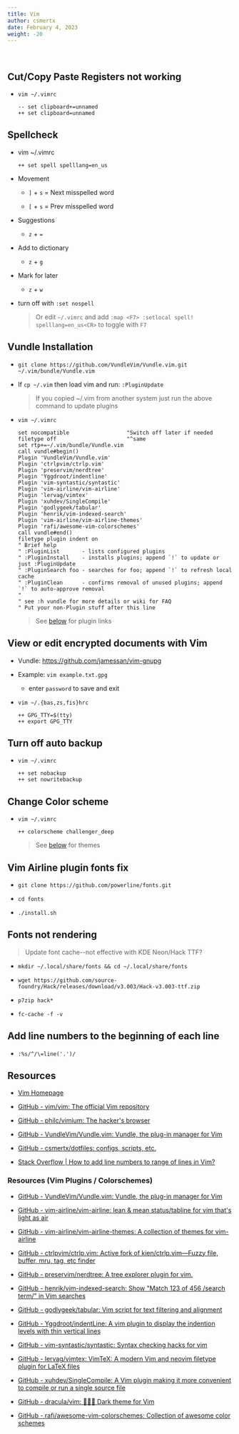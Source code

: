 ```yaml
---
title: Vim
author: csmertx
date: February 4, 2023
weight: -20
---
```


<br />

## Cut/Copy Paste Registers not working

- ```vim ~/.vimrc```

    ```
    -- set clipboard+=unnamed
    ++ set clipboard=unnamed
    ```

## Spellcheck

- vim ~/.vimrc

    ```
    ++ set spell spelllang=en_us
    ```

- Movement

    - ```]``` + ```s``` = Next misspelled word

    - ```[``` + ```s``` = Prev misspelled word

- Suggestions

    - ```z``` + ```=```

- Add to dictionary

    - ```z``` + ```g```

- Mark for later

    - ```z``` + ```w```

- turn off with ```:set nospell```

    > Or edit ```~/.vimrc``` and add ```:map <F7> :setlocal spell! spelllang=en_us<CR>``` to toggle with ```F7```

## Vundle Installation

- ```git clone https://github.com/VundleVim/Vundle.vim.git ~/.vim/bundle/Vundle.vim```

- If ```cp ~/.vim``` then load vim and run: ```:PluginUpdate```

    > If you copied ~/.vim from another system just run the above command to update plugins

- ```vim ~/.vimrc```

    ```    
    set nocompatible                  "Switch off later if needed
    filetype off                      "^same
    set rtp+=~/.vim/bundle/Vundle.vim
    call vundle#begin()
    Plugin 'VundleVim/Vundle.vim'
    Plugin 'ctrlpvim/ctrlp.vim'
    Plugin 'preservim/nerdtree'
    Plugin 'Yggdroot/indentline'
    Plugin 'vim-syntastic/syntastic'
    Plugin 'vim-airline/vim-airline'
    Plugin 'lervag/vimtex'
    Plugin 'xuhdev/SingleCompile'
    Plugin 'godlygeek/tabular'
    Plugin 'henrik/vim-indexed-search'
    Plugin 'vim-airline/vim-airline-themes'
    Plugin 'rafi/awesome-vim-colorschemes'
    call vundle#end()
    filetype plugin indent on
    " Brief help
    " :PluginList       - lists configured plugins
    " :PluginInstall    - installs plugins; append `!` to update or just :PluginUpdate
    " :PluginSearch foo - searches for foo; append `!` to refresh local cache
    " :PluginClean      - confirms removal of unused plugins; append `!` to auto-approve removal
    "
    " see :h vundle for more details or wiki for FAQ
    " Put your non-Plugin stuff after this line
    ```
    > See [below](#resources-vim-plugins--colorschemes) for plugin links

## View or edit encrypted documents with Vim

- Vundle: https://github.com/jamessan/vim-gnupg

- Example: ```vim example.txt.gpg```

    - enter ```password``` to save and exit

- ```vim ~/.{bas,zs,fis}hrc```
    
    ```
    ++ GPG_TTY=$(tty)
    ++ export GPG_TTY
    ```

## Turn off auto backup

- ```vim ~/.vimrc```
    
    ```
    ++ set nobackup
    ++ set nowritebackup
    ```

## Change Color scheme

- ```vim ~/.vimrc```

    ```
    ++ colorscheme challenger_deep
    ```

    > See [below](#resources-vim-plugins--colorschemes) for themes

## Vim Airline plugin fonts fix

- ```git clone https://github.com/powerline/fonts.git```

- ```cd fonts```

- ```./install.sh```

## Fonts not rendering

> Update font cache--not effective with KDE Neon/Hack TTF?

- ```mkdir ~/.local/share/fonts && cd ~/.local/share/fonts```

- ```wget https://github.com/source-foundry/Hack/releases/download/v3.003/Hack-v3.003-ttf.zip```

- ```p7zip hack*```

- ```fc-cache -f -v```

## Add line numbers to the beginning of each line

- ```:%s/^/\=line('.')/```

## Resources

- [Vim Homepage](https://www.vim.org/)

- [GitHub - vim/vim: The official Vim repository](https://github.com/vim/vim)

- [GitHub - philc/vimium: The hacker&#39;s browser](https://github.com/philc/vimium)

- [GitHub - VundleVim/Vundle.vim: Vundle, the plug-in manager for Vim](https://github.com/VundleVim/Vundle.vim)

- [GitHub - csmertx/dotfiles: configs, scripts, etc.](https://github.com/csmertx/dotfiles)

- [Stack Overflow | How to add line numbers to range of lines in Vim?](https://stackoverflow.com/questions/252766/how-to-add-line-numbers-to-range-of-lines-in-vim#253041)

### Resources (Vim Plugins / Colorschemes)

- [GitHub - VundleVim/Vundle.vim: Vundle, the plug-in manager for Vim](https://github.com/VundleVim/Vundle.vim)

- [GitHub - vim-airline/vim-airline: lean &amp; mean status/tabline for vim that&#39;s light as air](https://github.com/vim-airline/vim-airline)

- [GitHub - vim-airline/vim-airline-themes: A collection of themes for vim-airline](https://github.com/vim-airline/vim-airline-themes)

- [GitHub - ctrlpvim/ctrlp.vim: Active fork of kien/ctrlp.vim—Fuzzy file, buffer, mru, tag, etc finder](https://github.com/ctrlpvim/ctrlp.vim)

- [GitHub - preservim/nerdtree: A tree explorer plugin for vim.](https://github.com/preservim/nerdtree)

- [GitHub - henrik/vim-indexed-search: Show "Match 123 of 456  /search term/" in Vim searches](https://github.com/henrik/vim-indexed-search)

- [GitHub - godlygeek/tabular: Vim script for text filtering and alignment](https://github.com/godlygeek/tabular)

- [GitHub - Yggdroot/indentLine: A vim plugin to display the indention levels with thin vertical lines
](https://github.com/Yggdroot/indentLine)

- [GitHub - vim-syntastic/syntastic: Syntax checking hacks for vim](https://github.com/vim-syntastic/syntastic)

- [GitHub - lervag/vimtex: VimTeX: A modern Vim and neovim filetype plugin for LaTeX files](https://github.com/lervag/vimtex)

- [GitHub - xuhdev/SingleCompile: A Vim plugin making it more convenient to compile or run a single source file](https://github.com/xuhdev/SingleCompile)

- [GitHub - dracula/vim: 🧛🏻‍♂️ Dark theme for Vim](https://github.com/dracula/vim)

- [GitHub - rafi/awesome-vim-colorschemes: Collection of awesome color schemes](https://github.com/rafi/awesome-vim-colorschemes)